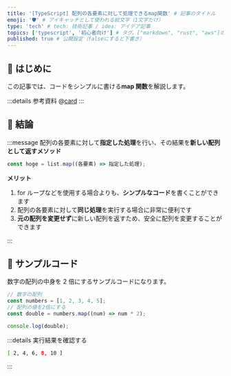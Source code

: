 ```yaml
---
title: '[TypeScript] 配列の各要素に対して処理できるmap関数' # 記事のタイトル
emoji: '🛡' # アイキャッチとして使われる絵文字（1文字だけ）
type: 'tech' # tech: 技術記事 / idea: アイデア記事
topics: ['typescript', '初心者向け'] # タグ。["markdown", "rust", "aws"]のように指定する
published: true # 公開設定（falseにすると下書き）
---
```


## 🌱 はじめに

この記事では、コードをシンプルに書ける**map 関数**を解説します。

:::details 参考資料
@[card](https://oukayuka.booth.pm/items/2368045)
:::

## 🌱 結論

:::message
配列の各要素に対して**指定した処理**を行い、その結果を**新しい配列として返すメソッド**

```ts
const hoge = list.map((各要素) => 指定した処理);
```

**メリット**

1. for ループなどを使用する場合よりも、**シンプルなコード**を書くことができます
2. 配列の各要素に対して**同じ処理**を実行する場合に非常に便利です
3. **元の配列を変更せず**に新しい配列を返すため、安全に配列を変更することができます

:::

## 🌱 サンプルコード

数字の配列の中身を 2 倍にするサンプルコードになります。

```typescript
// 数字の配列
const numbers = [1, 2, 3, 4, 5];
// 配列の値を2倍にする
const double = numbers.map((num) => num * 2);

console.log(double);
```

:::details 実行結果を確認する

```bash
[ 2, 4, 6, 8, 10 ]
```

:::
